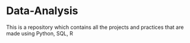 # Data-Analysis
This is a repository which contains all the projects and practices that are made using Python, SQL, R
